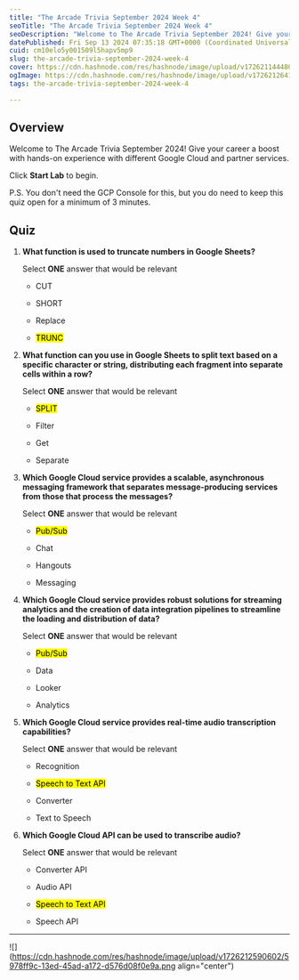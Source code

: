 ```yaml
---
title: "The Arcade Trivia September 2024 Week 4"
seoTitle: "The Arcade Trivia September 2024 Week 4"
seoDescription: "Welcome to The Arcade Trivia September 2024! Give your career a boost with hands-on experience with different Google Cloud and partner services."
datePublished: Fri Sep 13 2024 07:35:18 GMT+0000 (Coordinated Universal Time)
cuid: cm10elo5y001509l5hapv5mp9
slug: the-arcade-trivia-september-2024-week-4
cover: https://cdn.hashnode.com/res/hashnode/image/upload/v1726211444800/4fcb6e46-da0d-47d6-833e-81307afc15d1.jpeg
ogImage: https://cdn.hashnode.com/res/hashnode/image/upload/v1726212641174/d3d44cbc-2a06-4c40-97c5-99a880028bf1.jpeg
tags: the-arcade-trivia-september-2024-week-4

---
```


## **Overview**

Welcome to The Arcade Trivia September 2024! Give your career a boost with hands-on experience with different Google Cloud and partner services.

Click **Start Lab** to begin.

P.S. You don't need the GCP Console for this, but you do need to keep this quiz open for a minimum of 3 minutes.

## **Quiz**

1. **What function is used to truncate numbers in Google Sheets?**
    
    Select **ONE** answer that would be relevant
    
    * CUT
        
    * SHORT
        
    * Replace
        
    * <mark>TRUNC</mark>
        
2. **What function can you use in Google Sheets to split text based on a specific character or string, distributing each fragment into separate cells within a row?**
    
    Select **ONE** answer that would be relevant
    
    * <mark>SPLIT</mark>
        
    * Filter
        
    * Get
        
    * Separate
        
3. **Which Google Cloud service provides a scalable, asynchronous messaging framework that separates message-producing services from those that process the messages?**
    
    Select **ONE** answer that would be relevant
    
    * <mark>Pub/Sub</mark>
        
    * Chat
        
    * Hangouts
        
    * Messaging
        
4. **Which Google Cloud service provides robust solutions for streaming analytics and the creation of data integration pipelines to streamline the loading and distribution of data?**
    
    Select **ONE** answer that would be relevant
    
    * <mark>Pub/Sub</mark>
        
    * Data
        
    * Looker
        
    * Analytics
        
5. **Which Google Cloud service provides real-time audio transcription capabilities?**
    
    Select **ONE** answer that would be relevant
    
    * Recognition
        
    * <mark>Speech to Text API</mark>
        
    * Converter
        
    * Text to Speech
        
6. **Which Google Cloud API can be used to transcribe audio?**
    
    Select **ONE** answer that would be relevant
    
    * Converter API
        
    * Audio API
        
    * <mark>Speech to Text API</mark>
        
    * Speech API
        

---

![](https://cdn.hashnode.com/res/hashnode/image/upload/v1726212590602/5978ff9c-13ed-45ad-a172-d576d08f0e9a.png align="center")